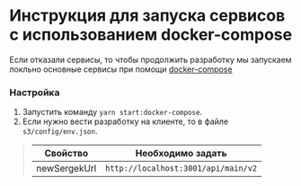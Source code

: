 # Инструкция для запуска сервисов с использованием docker-compose

Если отказали сервисы, то чтобы продолжить разработку мы запускаем локльно основные сервисы при помощи [docker-compose](./docker-compose.development.yml)

### Настройка

1. Запустить команду `yarn start:docker-compose`.
2. Если нужно вести разработку на клиенте, то в файле `s3/config/env.json`.
>| Свойство     | Необходимо задать                   |
>| ------------ | ----------------------------------- |
>| newSergekUrl | `http://localhost:3001/api/main/v2` |
